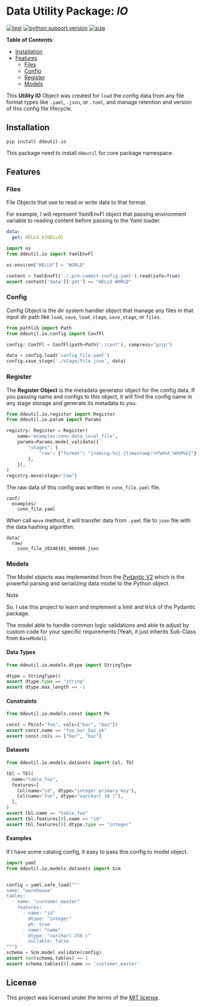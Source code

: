 # Data Utility Package: _IO_

[![test](https://github.com/korawica/ddeutil-io/actions/workflows/tests.yml/badge.svg?branch=main)](https://github.com/korawica/ddeutil-io/actions/workflows/tests.yml)
[![python support version](https://img.shields.io/pypi/pyversions/ddeutil-io)](https://pypi.org/project/ddeutil-io/)
[![size](https://img.shields.io/github/languages/code-size/korawica/ddeutil-io)](https://github.com/korawica/ddeutil-io)

**Table of Contents**:

- [Installation](#installation)
- [Features](#features)
  - [Files](#files)
  - [Config](#config)
  - [Register](#register)
  - [Models](#models)

This **Utility IO** Object was created for `load` the config data from any file
format types like `.yaml`, `.json`, or `.toml`, and manage retention and version
of this config file lifecycle.

## Installation

```shell
pip install ddeutil-io
```

This package need to install `ddeutil` for core package namespace.

## Features

### Files

File Objects that use to read or write data to that format.

For example, I will represent YamlEnvFl object that passing environment variable
to reading content before passing to the Yaml loader.

```yaml
data:
  get: HELLO ${HELLO}
```

```python
import os
from ddeutil.io import YamlEnvFl

os.environ["HELLO"] = "WORLD"

content = YamlEnvFl('./.pre-commit-config.yaml').read(safe=True)
assert content['data']['get'] == "HELLO WORLD"
```

### Config

Config Object is the dir system handler object that manage any files in that
input dir path like `load`, `save`, `load_stage`, `save_stage`, or `files`.

```python
from pathlib import Path
from ddeutil.io.config import ConfFl

config: ConfFl = ConfFl(path=Path('./conf'), compress="gzip")

data = config.load('config_file.yaml')
config.save_stage('./stage/file.json', data)
```

### Register

The **Register Object** is the metadata generator object for the config data.
If you passing name and configs to this object, it will find the config name
in any stage storage and generate its metadata to you.

```python
from ddeutil.io.register import Register
from ddeutil.io.param import Params

registry: Register = Register(
    name='examples:conn_data_local_file',
    params=Params.model_validate({
        "stages": {
            "raw": {"format": "{naming:%s}.{timestamp:%Y%m%d_%H%M%S}"},
        },
    }),
)
registry.move(stage="raw")
```

The raw data of this config was written in `conn_file.yaml` file.

```text
conf/
  examples/
    conn_file.yaml
```

When call `move` method, it will transfer data from `.yaml` file to `json` file
with the data hashing algorithm.

```text
data/
  raw/
    conn_file_20240101_000000.json
```

### Models

The Model objects was implemented from the [Pydantic V2](https://docs.pydantic.dev/latest/)
which is the powerful parsing and serializing data model to the Python object.

> [!NOTE]
> So, I use this project to learn and implement a limit and trick of the Pydantic
> package.

The model able to handle common logic validations and able to adjust by custom code
for your specific requirements (Yeah, it just inherits Sub-Class from `BaseModel`).

#### Data Types

```python
from ddeutil.io.models.dtype import StringType

dtype = StringType()
assert dtype.type == "string"
assert dtype.max_length == -1
```

#### Constraints

```python
from ddeutil.io.models.const import Pk

const = Pk(of="foo", cols=["bar", "baz"])
assert const.name == "foo_bar_baz_pk"
assert const.cols == ["bar", "baz"]
```

#### Datasets

```python
from ddeutil.io.models.datasets import Col, Tbl

tbl = Tbl(
  name="table_foo",
  features=[
    Col(name="id", dtype="integer primary key"),
    Col(name="foo", dtype="varchar( 10 )"),
  ],
)
assert tbl.name == "table_foo"
assert tbl.features[0].name == "id"
assert tbl.features[0].dtype.type == "integer"
```

#### Examples

If I have some catalog config, it easy to pass this config to model object.

```python
import yaml
from ddeutil.io.models.datasets import Scm


config = yaml.safe_load("""
name: "warehouse"
tables:
  - name: "customer_master"
    features:
      - name: "id"
        dtype: "integer"
        pk: true
      - name: "name"
        dtype: "varchar( 256 )"
        nullable: false
""")
schema = Scm.model_validate(config)
assert len(schema.tables) == 1
assert schema.tables[0].name == 'customer_master'
```

## License

This project was licensed under the terms of the [MIT license](LICENSE).
